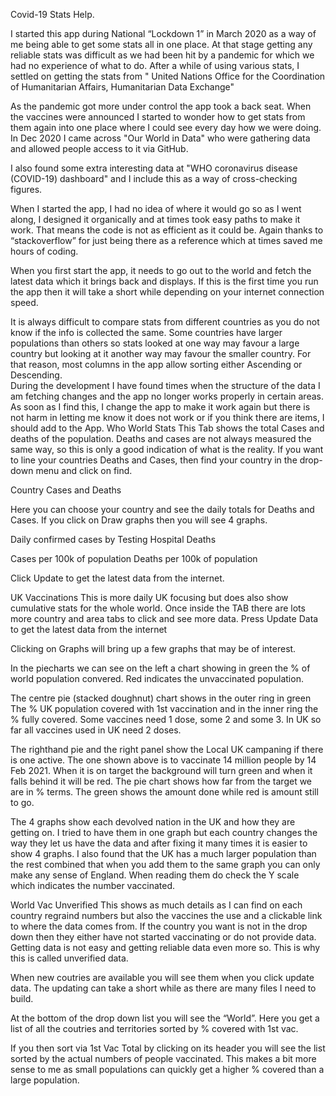 Covid-19 Stats Help.

 

I started this app during National “Lockdown 1” in March 2020 as a way of me being able to get some stats all in one place. At that stage getting any reliable stats was difficult as we had been hit by a pandemic for which we had no experience of what to do. After a while of using various stats, I settled on getting the stats from " United Nations Office for the Coordination of Humanitarian Affairs, Humanitarian Data Exchange" 

As the pandemic got more under control the app took a back seat. When the vaccines were announced I started to wonder how to get stats from them again into one place where I could see every day how we were doing. In Dec 2020 I came across "Our World in Data" who were gathering data and allowed people access to it via GitHub. 

I also found some extra interesting data at "WHO coronavirus disease (COVID-19) dashboard" and I include this as a way of cross-checking figures.  

When I started the app, I had no idea of where it would go so as I went along, I designed it organically and at times took easy paths to make it work. That means the code is not as efficient as it could be. Again thanks to “stackoverflow” for just being there as a reference which at times saved me hours of coding.

When you first start the app, it needs to go out to the world and fetch the latest data which it brings back and displays. If this is the first time you run the app then it will take a short while depending on your internet connection speed.

It is always difficult to compare stats from different countries as you do not know if the info is collected the same. Some countries have larger populations than others so stats looked at one way may favour a large country but looking at it another way may favour the smaller country. For that reason, most columns in the app allow sorting either Ascending or Descending.  
During the development I have found times when the structure of the data I am fetching changes and the app no longer works properly in certain areas. As soon as I find this, I change the app to make it work again but there is not harm in letting me know it does not work or if you think there are items, I should add to the App.
Who World Stats
This Tab shows the total Cases and deaths of the population. Deaths and cases are not always measured the same way, so this is only a good indication of what is the reality. If you want to line your countries Deaths and Cases, then find your country in the drop-down menu and click on find.  

    
Country Cases and Deaths

 

Here you can choose your country and see the daily totals for Deaths and Cases. If you click on Draw graphs then you will see 4 graphs.

Daily confirmed cases by Testing	Hospital Deaths
 	 
	
Cases per 100k of population	Deaths per 100k of population
 	 

Click Update to get the latest data from the internet.

UK Vaccinations
This is more daily UK focusing but does also show cumulative stats for the whole world. Once inside the TAB there are lots more country and area tabs to click and see more data. Press Update Data to get the latest data from the internet

 

Clicking on Graphs will bring up a few graphs that may be of interest.

 

In the piecharts we can see on the left a chart showing in green the % of world population convered. Red indicates the unvaccinated population. 

The centre pie (stacked doughnut) chart shows in the outer ring in green The % UK population covered with 1st vaccination and in the inner ring the % fully covered. Some vaccines need 1 dose, some 2 and some 3. In UK so far all vaccines used in UK need 2 doses.

The righthand pie and the right panel show the Local UK campaning if there is one active. The one shown above is to vaccinate 14 million people by 14 Feb 2021. When it is on target the background will turn green and when it falls behind it will be red. The pie chart shows how far from the target we are in % terms. The green shows the amount done while red is amount still to go.

The 4 graphs show each devolved nation in the UK and how they are getting on. I tried to have them in one graph but each country changes the way they let us have the data and after fixing it many times it is easier to show 4 graphs. I also found that the UK has a much larger population than the rest combined that when you add them to the same graph you can only make any sense of England. When reading them do check the Y scale which indicates the number vaccinated.  


World Vac Unverified
This shows as much details as I can find on each country regraind numbers but also the vaccines the use and a clickable link to where the data comes from. If the country you want is not in the drop down then they either have not started vaccinating or do not provide data. Getting data is not easy and getting reliable data even more so. This is why this is called unverified data.

When new coutries are available you will see them when you click update data. The updating can take a short while as there are many files I need to build.

 

At the bottom of the drop down list you will see the “World”. Here you get a list of all the coutries and territories sorted by % covered with 1st vac. 

 

If you then sort via 1st Vac Total by clicking on its header you will see the list sorted by the  actual numbers of people vaccinated. This makes a bit more sense to me as small populations can quickly get a higher % covered than a large population.

 

